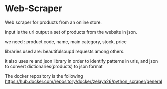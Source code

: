 # Web-Scraper
Web scraper for products from an online store.

input is the url
output a set of products from the website in json.

we need :
product code,
name,
main category,
stock,
price

libraries used are: 
beautifulsoup4
requests among others.

it also uses re and json library in order to identify patterns in urls, and json to convert dictionaries(products) to json format 

The docker repository is the following https://hub.docker.com/repository/docker/zelaya26/python_scraper/general


